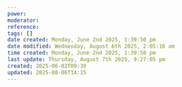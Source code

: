 ```yaml
---
power: 
moderator: 
reference: 
tags: []
date created: Monday, June 2nd 2025, 1:39:50 pm
date modified: Wednesday, August 6th 2025, 2:05:16 am
time created: Monday, June 2nd 2025, 1:39:50 pm
last update: Thursday, August 7th 2025, 9:27:05 pm
created: 2025-06-02T09:39
updated: 2025-08-06T14:15
---
```

